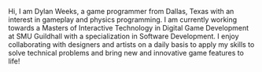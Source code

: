 Hi, I am Dylan Weeks, a game programmer from Dallas, Texas with an interest in gameplay and physics programming. I am currently working towards a Masters of Interactive Technology in Digital Game Development at SMU Guildhall with a specialization in Software Development. I enjoy collaborating with designers and artists on a daily basis to apply my skills to solve technical problems and bring new and innovative game features to life!

<!--
**DylanWeeks2/DylanWeeks2** is a ✨ _special_ ✨ repository because its `README.md` (this file) appears on your GitHub profile.

Here are some ideas to get you started:

- 🔭 I’m currently working on ...
- 🌱 I’m currently learning ...
- 👯 I’m looking to collaborate on ...
- 🤔 I’m looking for help with ...
- 💬 Ask me about ...
- 📫 How to reach me: ...
- 😄 Pronouns: ...
- ⚡ Fun fact: ...
-->
